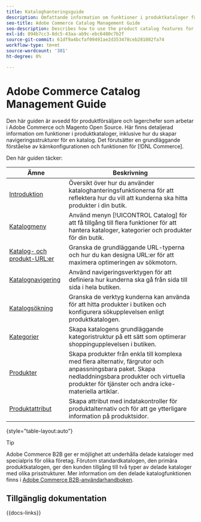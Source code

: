 ```yaml
---
title: Kataloghanteringsguide
description: Omfattande information om funktioner i produktkataloger för Adobe Commerce- och Magento Open Source-administratörer och e-handlare.
seo-title: Adobe Commerce Catalog Management Guide
seo-description: Describes how to use the product catalog features for Adobe Commerce and Magento Open Source.
exl-id: 894b7cc3-8dc5-43aa-ab9c-ebc6480c7b2f
source-git-commit: 61df9a4bcfaf09491ae2d353478ceb281082fa74
workflow-type: tm+mt
source-wordcount: '301'
ht-degree: 0%

---
```


# Adobe Commerce Catalog Management Guide

Den här guiden är avsedd för produktförsäljare och lagerchefer som arbetar i Adobe Commerce och Magento Open Source. Här finns detaljerad information om funktioner i produktkataloger, inklusive hur du skapar navigeringsstrukturer för en katalog. Det förutsätter en grundläggande förståelse av kärnkonfigurationen och funktionen för [!DNL Commerce].

Den här guiden täcker:

| Ämne | Beskrivning |
| ------- | ----------- |
| [Introduktion](introduction.md) | Översikt över hur du använder kataloghanteringsfunktionerna för att reflektera hur du vill att kunderna ska hitta produkter i din butik. |
| [Katalogmeny](catalog-menu.md) | Använd menyn [!UICONTROL Catalog] för att få tillgång till flera funktioner för att hantera kataloger, kategorier och produkter för din butik. |
| [Katalog- och produkt-URL:er](catalog-urls.md) | Granska de grundläggande URL-typerna och hur du kan designa URL:er för att maximera optimeringen av sökmotorn. |
| [Katalognavigering](navigation.md) | Använd navigeringsverktygen för att definiera hur kunderna ska gå från sida till sida i hela butiken. |
| [Katalogsökning](search.md) | Granska de verktyg kunderna kan använda för att hitta produkter i butiken och konfigurera sökupplevelsen enligt produktkatalogen. |
| [Kategorier](categories.md) | Skapa katalogens grundläggande kategoristruktur på ett sätt som optimerar shoppingupplevelsen i butiken. |
| [Produkter](products-list.md) | Skapa produkter från enkla till komplexa med flera alternativ, färgrutor och anpassningsbara paket. Skapa nedladdningsbara produkter och virtuella produkter för tjänster och andra icke-materiella artiklar. |
| [Produktattribut](product-attributes.md) | Skapa attribut med indatakontroller för produktalternativ och för att ge ytterligare information på produktsidor. |

{style="table-layout:auto"}

>[!TIP]
>
>Adobe Commerce B2B ger er möjlighet att underhålla delade kataloger med specialpris för olika företag. Förutom standardkatalogen, den primära produktkatalogen, ger den kunden tillgång till två typer av delade kataloger med olika prisstrukturer. Mer information om den delade katalogfunktionen finns i [Adobe Commerce B2B-användarhandboken](../b2b/catalog-shared.md).

## Tillgänglig dokumentation

{{docs-links}}
